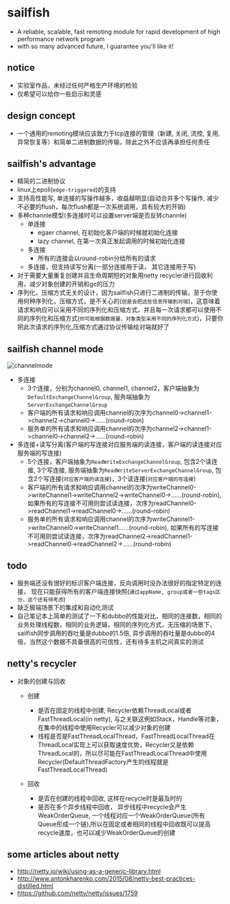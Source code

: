 # sailfish
* A reliable, scalable, fast remoting module for rapid development of high performance network program
* with so many advanced future,  I guarantee you'll like it!

## notice
* 实验室作品，未经过任何严格生产环境的检验
* 仅希望可以给你一些启示和灵感

## design concept
* 一个通用的remoting模块应该致力于tcp连接的管理（新建, 关闭, 流控, 复用, 异常恢复等）和简单二进制数据的传输，除此之外不应该再承担任何责任

## sailfish's advantage
* 精简的二进制协议
* linux上epoll(`edge-triggered`)的支持
* 支持高性能写, 单连接的写操作越多，收益越明显(自动合并多个写操作, 减少不必要的flush，每次flush都是一次系统调用，具有较大的开销)
* 多种channle模型(多连接时可以设置server端是否反转channle)
    * 单连接
        * egaer channel, 在初始化客户端的时候就初始化连接
        * lazy channel, 在第一次真正发起调用的时候初始化连接
    * 多连接
        * 所有的连接会以round-robin分给所有的请求
    * 多连接，但支持读写分离(一部分连接用于读， 其它连接用于写)
* 对于需要大量重复创建并且生命周期短的对象用netty recycler进行回收利用，减少对象创建的开销和gc的压力
* 序列化，压缩方式无关的设计，因为sailfish只进行二进制的传输，至于你使用何种序列化，压缩方式，是不关心的(`但是会把这些信息传输到对端`)，这意味着请求和响应可以采用不同的序列化和压缩方式，并且每一次请求都可以使用不同的序列化和压缩方式(`你可能根据数据量，对象类型采用不同的序列化方式`)，只要你把此次请求的序列化,压缩方式通过协议传输给对端就好了


## sailfish channel mode
![channelmode](https://github.com/spccold/sailfish/blob/master/sailfish-channelmode.png)

* 多连接
    * 3个连接，分别为channel0, channel1, channel2，客户端抽象为`DefaultExchangeChannelGroup`, 服务端抽象为`ServerExchangeChannelGroup`  
    * 客户端的所有请求和响应调用channel的次序为channel0->channel1->channel2->channel0->......(round-robin)
    * 服务单的所有请求和响应调用channel的次序为channel2->channel1->channel0->channel2->......(round-robin)
* 多连接+读写分离(客户端的写连接对应服务端的读连接，客户端的读连接对应服务端的写连接)
    * 5个连接，客户端抽象为`ReadWriteExchangeChannelGroup`, 包含2个读连接, 3个写连接, 服务端抽象为`ReadWriteServerExchangeChannelGroup`, 包含2个写连接(`对应客户端的读连接`)，3个读连接(`对应客户端的写连接`)
    * 客户端的所有请求和响应调用channel的次序为writeChannel0->writeChannel1->writeChannel2->writeChannel0->......(round-robin), 如果所有的写连接不可用则尝试读连接，次序为readChannel0->readChannel1->readChannel0->......(round-robin)
    * 服务单的所有请求和响应调用channel的次序为writeChannel1->writeChannel0->writeChannel1......(round-robin), 如果所有的写连接不可用则尝试读连接，次序为readChannel2->readChannel1->readChannel0->readChannel2->......(round-robin)


## todo
* 服务端还没有很好的标识客户端连接，反向调用时没办法很好的指定特定的连接， 现在只能获得所有的客户端连接快照(`通过appName, group或者一些tags区分，这个还有待考虑`)
* 缺乏极端场景下的集成和自动化测试
* 自己笔记本上简单的测试了一下和dubbo的性能对比，相同的连接数，相同的业务处理线程数，相同的业务逻辑，相同的序列化方式，无压缩的场景下，sailfish同步调用的吞吐量是dubbo的1.5倍, 异步调用的吞吐量是dubbo的4倍，当然这个数据不具备很高的可信性，还有待多主机之间真实的测试


## netty's recycler
* 对象的创建与回收
    * 创建
        * 是否在固定的线程中创建, Recycler依赖ThreadLocal或者FastThreadLocal(in netty), 与之关联这例如Stack，Handle等对象，在集中的线程中使用Recycler可以减少对象的创建
        * 线程是否是FastThreadLocalThread，FastThreadLocalThread在ThreadLocal实现上可以获取速度优势，Recycler又是依赖ThreadLocal的，所以尽可能在FastThreadLocalThread中使用Recycler(DefaultThreadFactory产生的线程就是FastThreadLocalThread)

    * 回收
        * 是否在创建的线程中回收, 这样在recycle时是最及时的
        * 是否在多个异步线程中回收， 异步线程中recycle会产生WeakOrderQueue, 一个线程对应一个WeakOrderQueue(所有Queue形成一个链),所以在固定或者相同的线程中回收既可以提高recycle速度，也可以减少WeakOrderQueue的创建
 
## some articles about netty 
* http://netty.io/wiki/using-as-a-generic-library.html
* http://www.antonkharenko.com/2015/08/netty-best-practices-distilled.html
* https://github.com/netty/netty/issues/1759
